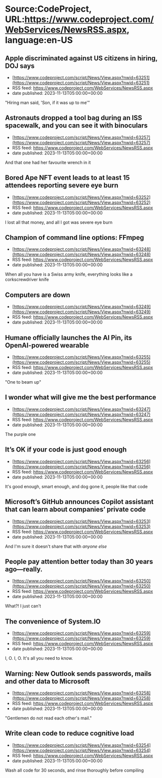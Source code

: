 # Source:CodeProject, URL:https://www.codeproject.com/WebServices/NewsRSS.aspx, language:en-US

## Apple discriminated against US citizens in hiring, DOJ says
 - [https://www.codeproject.com/script/News/View.aspx?nwid=63251](https://www.codeproject.com/script/News/View.aspx?nwid=63251)
 - RSS feed: https://www.codeproject.com/WebServices/NewsRSS.aspx
 - date published: 2023-11-13T05:00:00+00:00

"Hiring man said, 'Son, if it was up to me'"

## Astronauts dropped a tool bag during an ISS spacewalk, and you can see it with binoculars
 - [https://www.codeproject.com/script/News/View.aspx?nwid=63257](https://www.codeproject.com/script/News/View.aspx?nwid=63257)
 - RSS feed: https://www.codeproject.com/WebServices/NewsRSS.aspx
 - date published: 2023-11-13T05:00:00+00:00

And that one had her favourite wrench in it

## Bored Ape NFT event leads to at least 15 attendees reporting severe eye burn
 - [https://www.codeproject.com/script/News/View.aspx?nwid=63252](https://www.codeproject.com/script/News/View.aspx?nwid=63252)
 - RSS feed: https://www.codeproject.com/WebServices/NewsRSS.aspx
 - date published: 2023-11-13T05:00:00+00:00

I lost all that money, and all I got was severe eye burn

## Champion of command line options: FFmpeg
 - [https://www.codeproject.com/script/News/View.aspx?nwid=63248](https://www.codeproject.com/script/News/View.aspx?nwid=63248)
 - RSS feed: https://www.codeproject.com/WebServices/NewsRSS.aspx
 - date published: 2023-11-13T05:00:00+00:00

When all you have is a Swiss army knife, everything looks like a corkscrewdriver knife

## Computers are down
 - [https://www.codeproject.com/script/News/View.aspx?nwid=63249](https://www.codeproject.com/script/News/View.aspx?nwid=63249)
 - RSS feed: https://www.codeproject.com/WebServices/NewsRSS.aspx
 - date published: 2023-11-13T05:00:00+00:00



## Humane officially launches the AI Pin, its OpenAI-powered wearable
 - [https://www.codeproject.com/script/News/View.aspx?nwid=63255](https://www.codeproject.com/script/News/View.aspx?nwid=63255)
 - RSS feed: https://www.codeproject.com/WebServices/NewsRSS.aspx
 - date published: 2023-11-13T05:00:00+00:00

"One to beam up"

## I wonder what will give me the best performance
 - [https://www.codeproject.com/script/News/View.aspx?nwid=63247](https://www.codeproject.com/script/News/View.aspx?nwid=63247)
 - RSS feed: https://www.codeproject.com/WebServices/NewsRSS.aspx
 - date published: 2023-11-13T05:00:00+00:00

The purple one

## It’s OK if your code is just good enough
 - [https://www.codeproject.com/script/News/View.aspx?nwid=63256](https://www.codeproject.com/script/News/View.aspx?nwid=63256)
 - RSS feed: https://www.codeproject.com/WebServices/NewsRSS.aspx
 - date published: 2023-11-13T05:00:00+00:00

It's good enough, smart enough, and dog gone it, people like that code

## Microsoft’s GitHub announces Copilot assistant that can learn about companies’ private code
 - [https://www.codeproject.com/script/News/View.aspx?nwid=63253](https://www.codeproject.com/script/News/View.aspx?nwid=63253)
 - RSS feed: https://www.codeproject.com/WebServices/NewsRSS.aspx
 - date published: 2023-11-13T05:00:00+00:00

And I'm sure it doesn't share that with *anyone else*

## People pay attention better today than 30 years ago—really.
 - [https://www.codeproject.com/script/News/View.aspx?nwid=63250](https://www.codeproject.com/script/News/View.aspx?nwid=63250)
 - RSS feed: https://www.codeproject.com/WebServices/NewsRSS.aspx
 - date published: 2023-11-13T05:00:00+00:00

What?! I just can't

## The convenience of System.IO
 - [https://www.codeproject.com/script/News/View.aspx?nwid=63259](https://www.codeproject.com/script/News/View.aspx?nwid=63259)
 - RSS feed: https://www.codeproject.com/WebServices/NewsRSS.aspx
 - date published: 2023-11-13T05:00:00+00:00

I, O. I, O. It's all you need to know.

## Warning: New Outlook sends passwords, mails and other data to Microsoft
 - [https://www.codeproject.com/script/News/View.aspx?nwid=63258](https://www.codeproject.com/script/News/View.aspx?nwid=63258)
 - RSS feed: https://www.codeproject.com/WebServices/NewsRSS.aspx
 - date published: 2023-11-13T05:00:00+00:00

"Gentlemen do not read each other's mail."

## Write clean code to reduce cognitive load
 - [https://www.codeproject.com/script/News/View.aspx?nwid=63254](https://www.codeproject.com/script/News/View.aspx?nwid=63254)
 - RSS feed: https://www.codeproject.com/WebServices/NewsRSS.aspx
 - date published: 2023-11-13T05:00:00+00:00

Wash all code for 30 seconds, and rinse thoroughly before compiling

